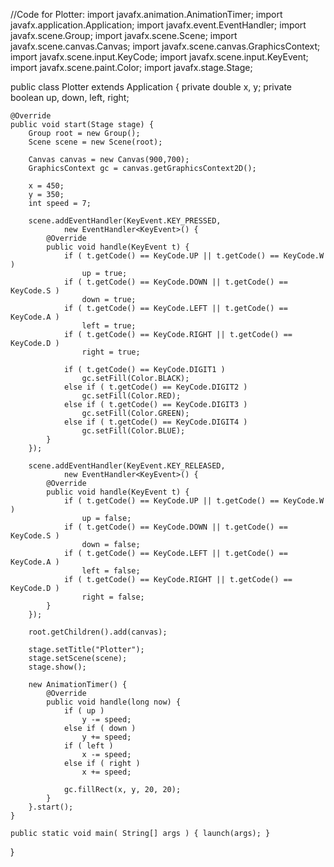//Code for Plotter:
import javafx.animation.AnimationTimer;
import javafx.application.Application;
import javafx.event.EventHandler;
import javafx.scene.Group;
import javafx.scene.Scene;
import javafx.scene.canvas.Canvas;
import javafx.scene.canvas.GraphicsContext;
import javafx.scene.input.KeyCode;
import javafx.scene.input.KeyEvent;
import javafx.scene.paint.Color;
import javafx.stage.Stage;

public class Plotter extends Application {
	private double x, y;
	private boolean up, down, left, right;

	@Override
	public void start(Stage stage) {
		Group root = new Group();
		Scene scene = new Scene(root);

		Canvas canvas = new Canvas(900,700);
		GraphicsContext gc = canvas.getGraphicsContext2D();

		x = 450;
		y = 350;
		int speed = 7;

		scene.addEventHandler(KeyEvent.KEY_PRESSED,
				new EventHandler<KeyEvent>() {
			@Override
			public void handle(KeyEvent t) {
				if ( t.getCode() == KeyCode.UP || t.getCode() == KeyCode.W )
					up = true;
				if ( t.getCode() == KeyCode.DOWN || t.getCode() == KeyCode.S )
					down = true;
				if ( t.getCode() == KeyCode.LEFT || t.getCode() == KeyCode.A )
					left = true;
				if ( t.getCode() == KeyCode.RIGHT || t.getCode() == KeyCode.D )
					right = true;

				if ( t.getCode() == KeyCode.DIGIT1 )
					gc.setFill(Color.BLACK);
				else if ( t.getCode() == KeyCode.DIGIT2 )
					gc.setFill(Color.RED);
				else if ( t.getCode() == KeyCode.DIGIT3 )
					gc.setFill(Color.GREEN);
				else if ( t.getCode() == KeyCode.DIGIT4 )
					gc.setFill(Color.BLUE);
			}
		});

		scene.addEventHandler(KeyEvent.KEY_RELEASED,
				new EventHandler<KeyEvent>() {
			@Override
			public void handle(KeyEvent t) {
				if ( t.getCode() == KeyCode.UP || t.getCode() == KeyCode.W )
					up = false;
				if ( t.getCode() == KeyCode.DOWN || t.getCode() == KeyCode.S )
					down = false;
				if ( t.getCode() == KeyCode.LEFT || t.getCode() == KeyCode.A )
					left = false;
				if ( t.getCode() == KeyCode.RIGHT || t.getCode() == KeyCode.D )
					right = false;
			}
		});

		root.getChildren().add(canvas);

		stage.setTitle("Plotter");
		stage.setScene(scene);
		stage.show();

		new AnimationTimer() {
			@Override
			public void handle(long now) {
				if ( up )
					y -= speed;
				else if ( down )
					y += speed;
				if ( left )
					x -= speed;
				else if ( right )
					x += speed;

				gc.fillRect(x, y, 20, 20);
			}
		}.start();
	}

	public static void main( String[] args ) { launch(args); }
}
